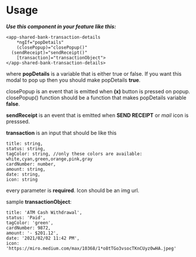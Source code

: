 # Usage

**_Use this component in your feature like this:_**

```
<app-shared-bank-transaction-details
	*ngIf="popDetails"
	(closePopup)="closePopup()"
  (sendReceipt)="sendReceipt()"
	[transaction]="transactionObject">
</app-shared-bank-transaction-details>
```

where **popDetails** is a variable that is either true or false. If you want this modal to pop up then you should make popDetails **true**.

closePopup is an event that is emitted when **(x)** button is pressed on popup. closePopup() function should be a function that makes popDetails variable **false**.

**sendReceipt** is an event that is emitted when **SEND RECEIPT** or _mail_ icon is presssed.

**transaction** is an input that should be like this

```
title: string,
status: string,
tagColor: string, //only these colors are available: white,cyan,green,orange,pink,gray
cardNumber: number,
amount: string,
date: string,
icon: string
```

every parameter is **required**. Icon should be an img url.

sample **transactionObject**:

```
title: 'ATM Cash Withdrawal',
status: 'Paid',
tagColor: 'green',
cardNumber: 9872,
amount: '- $201.12',
date: '2021/02/02 11:42 PM',
icon: 'https://miro.medium.com/max/10368/1*o8tTGo3vsocTKnCUyz0wHA.jpeg'
```
